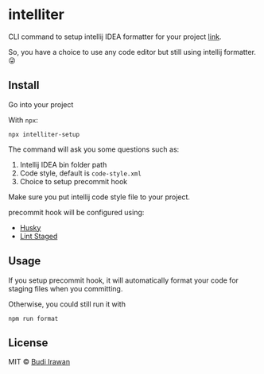 # intelliter

CLI command to setup intellij IDEA formatter for your project [link](https://www.jetbrains.com/help/idea/command-line-formatter.html).

So, you have a choice to use any code editor but still using intellij formatter. 😜

## Install

Go into your project

With `npx`:

```shellsession
npx intelliter-setup
```

The command will ask you some questions such as:

1. Intellij IDEA bin folder path
2. Code style, default is `code-style.xml`
3. Choice to setup precommit hook

Make sure you put intellij code style file to your project.

precommit hook will be configured using:

- [Husky](https://github.com/typicode/husky)
- [Lint Staged](https://github.com/okonet/lint-staged)

## Usage

If you setup precommit hook, it will automatically format your code for staging files when you committing.

Otherwise, you could still run it with

```shellsession
npm run format
```

## License

MIT © [Budi Irawan](https://budiirawan.com)
